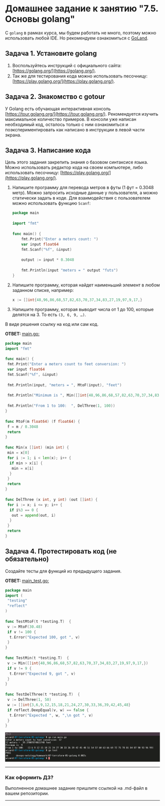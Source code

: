 # Домашнее задание к занятию "7.5. Основы golang"

С `golang` в рамках курса, мы будем работать не много, поэтому можно использовать любой IDE.
Но рекомендуем ознакомиться с [GoLand](https://www.jetbrains.com/ru-ru/go/).  

## Задача 1. Установите golang

1. Воспользуйтесь инструкций с официального сайта: [https://golang.org/](https://golang.org/).
2. Так же для тестирования кода можно использовать песочницу: [https://play.golang.org/](https://play.golang.org/).

## Задача 2. Знакомство с gotour

У Golang есть обучающая интерактивная консоль [https://tour.golang.org/](https://tour.golang.org/).
Рекомендуется изучить максимальное количество примеров. В консоли уже написан необходимый код,
осталось только с ним ознакомиться и поэкспериментировать как написано в инструкции в левой части экрана.  

## Задача 3. Написание кода

Цель этого задания закрепить знания о базовом синтаксисе языка. Можно использовать редактор кода
на своем компьютере, либо использовать песочницу: [https://play.golang.org/](https://play.golang.org/).

1. Напишите программу для перевода метров в футы (1 фут = 0.3048 метр). Можно запросить исходные данные
у пользователя, а можно статически задать в коде.
    Для взаимодействия с пользователем можно использовать функцию `Scanf`:

    ```go
    package main
    
    import "fmt"
    
    func main() {
        fmt.Print("Enter a meters count: ")
        var input float64
        fmt.Scanf("%f", &input)
    
        output := input * 0.3048
    
        fmt.Println(input "meters = " output "futs")    
    }
    ```

1. Напишите программу, которая найдет наименьший элемент в любом заданном списке, например:

    ```go
    x := []int{48,96,86,68,57,82,63,70,37,34,83,27,19,97,9,17,}
    ```

1. Напишите программу, которая выводит числа от 1 до 100, которые делятся на 3. То есть `(3, 6, 9, …)`.

В виде решения ссылку на код или сам код.  

**ОТВЕТ:**  [main.go:](./main.go)

```go
package main
import "fmt"

func main() {
 fmt.Print("Enter a meters count to feet conversion: ")
 var input float64
 fmt.Scanf("%f", &input)

 fmt.Println(input, "meters = ", MtoF(input), "feet") 
 
 fmt.Println("Minimum is ", Min([]int{48,96,86,68,57,82,63,70,37,34,83,27,19,97,9,17,}))

 fmt.Println("From 1 to 100:  ", DelThree(1, 100))
}

func MtoF(m float64) (f float64) {
 f = m / 0.3048
 return
}

func Min(x []int) (min int) {
 min = x[0]
 for i := 1; i < len(x); i++ {
  if min > x[i] {
   min = x[i]
  }
 }
 return
}

func DelThree (x int, y int) (out []int) {
 for i := x; i <= y; i++ {
  if i%3 == 0 {
   out = append(out, i)
  }
 }
 return
}
```

## Задача 4. Протестировать код (не обязательно)

Создайте тесты для функций из предыдущего задания.  

**ОТВЕТ:**  [main_test.go:](./main_test.go)

```go
package main
import (
 "testing"
 "reflect"
)

func TestMtoF(t *testing.T)  {
 v := MtoF(30.48)
 if v != 100 {
  t.Error("Expected 100, got ", v)
 }
}

func TestMin(t *testing.T)  {
 v := Min([]int{48,96,86,68,57,82,63,70,37,34,83,27,19,97,9,17,})
 if v != 9 {
  t.Error("Expected 9, got ", v)
 }
}

func TestDelThree(t *testing.T)  {
 v := DelThree(1, 50)
 w := []int{3,6,9,12,15,18,21,24,27,30,33,36,39,42,45,48}
 if reflect.DeepEqual(v, w) == false {
  t.Error("Expected ", w, ",\n got ", v)
 }
}
```  

[![Screenshot_20210810_144958.png](./Screenshot_20210810_144958.png)](./Screenshot_20210810_144958.png)

---

### Как оформить ДЗ?

Выполненное домашнее задание пришлите ссылкой на .md-файл в вашем репозитории.

---
